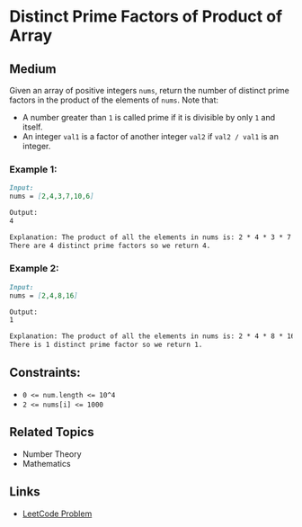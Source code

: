 #  Distinct Prime Factors of Product of Array

## Medium
Given an array of positive integers `nums`, return the number of distinct prime factors in the product of the elements of `nums`.
Note that:

- A number greater than `1` is called prime if it is divisible by only `1` and itself.
- An integer `val1` is a factor of another integer `val2` if `val2 / val1` is an integer.

### Example 1:
```markdown
Input:
nums = [2,4,3,7,10,6]

Output:
4

Explanation: The product of all the elements in nums is: 2 * 4 * 3 * 7 * 10 * 6 = 10080 = 25 * 32 * 5 * 7.
There are 4 distinct prime factors so we return 4.
```

### Example 2:
```markdown
Input:
nums = [2,4,8,16]

Output:
1

Explanation: The product of all the elements in nums is: 2 * 4 * 8 * 16 = 1024 = 210.
There is 1 distinct prime factor so we return 1.
```

## Constraints:
- `0 <= num.length <= 10^4`
- `2 <= nums[i] <= 1000`


## Related Topics
- Number Theory
- Mathematics

## Links
- [LeetCode Problem](https://leetcode.com/problems/distinct-prime-factors-of-product-of-array/description/)

